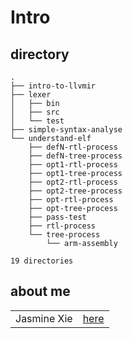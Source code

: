# Intro

## directory

```
.
├── intro-to-llvmir
├── lexer
│   ├── bin
│   ├── src
│   └── test
├── simple-syntax-analyse
└── understand-elf
    ├── defN-rtl-process
    ├── defN-tree-process
    ├── opt1-rtl-process
    ├── opt1-tree-process
    ├── opt2-rtl-process
    ├── opt2-tree-process
    ├── opt-rtl-process
    ├── opt-tree-process
    ├── pass-test
    ├── rtl-process
    └── tree-process
        └── arm-assembly

19 directories

```

## about me

|||
|-|-|
|Jasmine Xie|[here](https://github.com/0jasmine)|